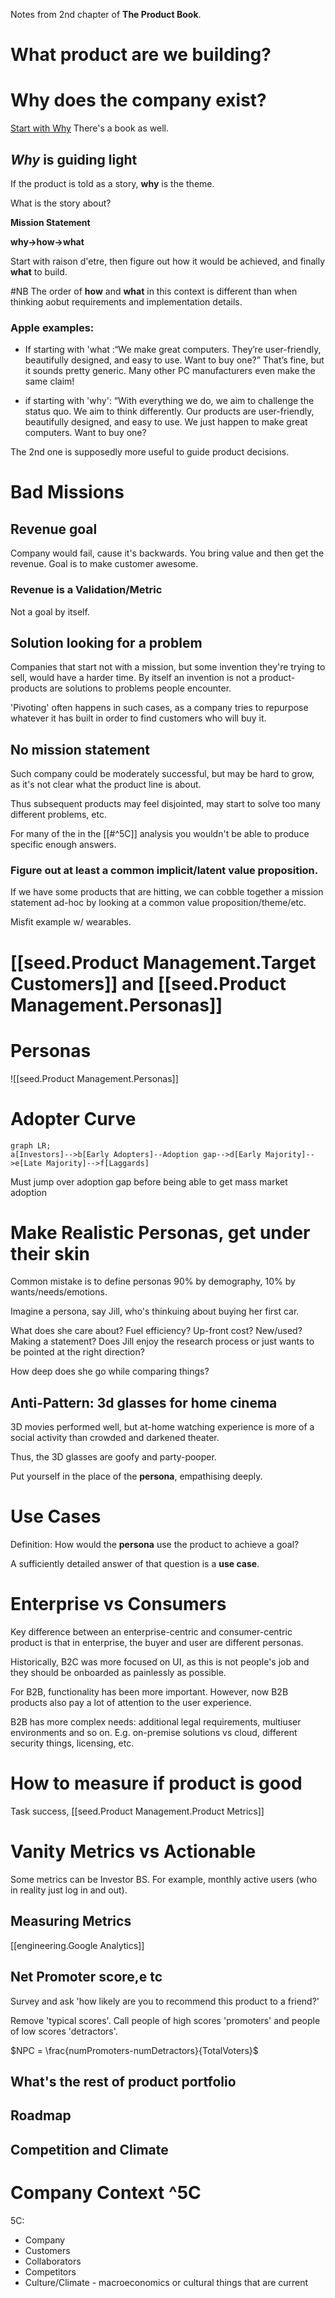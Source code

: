 Notes from 2nd chapter of __The Product Book__.

# What product are we building?


# Why does the company exist?

[Start with Why](https://www.youtube.com/watch?v=qp0HIF3SfI4&ab_channel=TED)
There's a book as well.

##  _Why_  is guiding light

If the product is told as a story, __why__ is the theme.  

What is the story about?

__Mission Statement__

__why->how->what__

Start with raison d'etre, then figure out how it would be achieved, and finally __what__ to build.

#NB The order of __how__ and __what__ in this context is different than when thinking aobut requirements and implementation details.

### Apple examples:
* If starting with 'what :“We make great computers. They’re user-friendly, beautifully designed, and
easy to use. Want to buy one?” That’s fine, but it sounds pretty generic.
Many other PC manufacturers even make the same claim!

* if starting with 'why': “With
everything we do, we aim to challenge the status quo. We aim to think
differently. Our products are user-friendly, beautifully designed, and easy
to use. We just happen to make great computers. Want to buy one?

The 2nd one is supposedly more useful to guide product decisions.

# Bad Missions
## Revenue goal

Company would fail, cause it's backwards. You bring value and then get the revenue. Goal is to make customer awesome.


### Revenue is a Validation/Metric

Not a goal by itself.


## Solution looking for a problem
 
 Companies that start not with a mission, but some invention they're trying to sell, would have a harder time.
 By itself an invention is not a product- products are solutions to problems people encounter.

 'Pivoting' often happens in such cases, as a company tries to repurpose whatever it has built in order to find customers who will buy it.

## No mission statement

Such company could be moderately successful, but may be hard to grow, as it's not clear what the product line is about. 

Thus subsequent products may feel disjointed, may start to solve too many different problems, etc.

For many of the in the [[#^5C]] analysis you wouldn't be able to produce specific enough answers.


### __Figure out at least a common implicit/latent value proposition.__

If we have some products that are hitting, we can cobble together a mission statement ad-hoc by looking at a common value proposition/theme/etc.

Misfit example w/ wearables.

# [[seed.Product Management.Target Customers]] and  [[seed.Product Management.Personas]]

# Personas

![[seed.Product Management.Personas]]


# Adopter Curve

```mermaid
graph LR;
a[Investors]-->b[Early Adopters]--Adoption gap-->d[Early Majority]-->e[Late Majority]-->f[Laggards]
```

Must jump over adoption gap before being able to get mass market adoption

# Make Realistic Personas, get under their skin

Common mistake is to define personas 90% by demography, 10% by wants/needs/emotions.

Imagine a persona, say Jill, who's thinkuing about buying her first car.

What does she care about? Fuel efficiency? Up-front cost? New/used? Making a statement? Does Jill enjoy the research process or just wants to be pointed at the right direction?

How deep does she go while comparing things?  


## Anti-Pattern: 3d glasses for home cinema

3D movies performed well, but at-home watching experience is more of a social activity than crowded and darkened theater.

Thus, the 3D glasses are goofy and party-pooper.

Put yourself in the place of the **persona**, empathising deeply.





#  Use Cases

Definition:
How would the **persona** use the product to achieve a goal?

A sufficiently detailed answer of that question is a **use case**.






# Enterprise vs Consumers

Key difference between an enterprise-centric and consumer-centric product is that in enterprise, the buyer and user are different personas. 

Historically, B2C was more focused on UI, as this is not people's job and they should be onboarded as painlessly as possible.

For B2B, functionality has been more important. However, now B2B products also pay a lot of attention to the user experience.

B2B has more complex needs: additional legal requirements, multiuser environments and so on.
E.g. on-premise solutions vs cloud, different security things, licensing, etc.




# How to measure if product is good

Task success, [[seed.Product Management.Product Metrics]]

# Vanity Metrics vs Actionable

 Some metrics can be Investor BS. For example, monthly active users (who in reality just log in and out).


## Measuring Metrics

[[engineering.Google Analytics]]

## Net Promoter score,e tc
Survey and ask 'how likely are you to recommend this product to a friend?'

Remove 'typical scores'. Call people of high scores 'promoters' and people of low scores 'detractors'.

$NPC = \frac{numPromoters-numDetractors}{TotalVoters}$

## What's the rest of product portfolio

## Roadmap

## Competition and Climate




# Company Context ^5C
5C:
* Company
* Customers
* Collaborators
* Competitors
* Culture/Climate - macroeconomics or cultural things that are current
